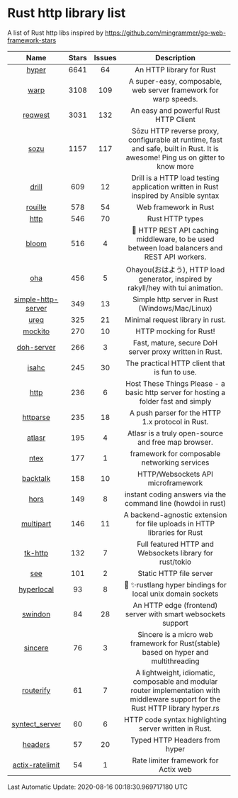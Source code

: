 # Rust http library list

A list of Rust http libs inspired by https://github.com/mingrammer/go-web-framework-stars


|Name|Stars|Issues|Description|
|:--:|:---:|:--:|:----:|
|[hyper](https://github.com/hyperium/hyper)|6641|64|An HTTP library for Rust|
|[warp](https://github.com/seanmonstar/warp)|3108|109|A super-easy, composable, web server framework for warp speeds.|
|[reqwest](https://github.com/seanmonstar/reqwest)|3031|132|An easy and powerful Rust HTTP Client|
|[sozu](https://github.com/sozu-proxy/sozu)|1157|117|Sōzu HTTP reverse proxy, configurable at runtime, fast and safe, built in Rust. It is awesome! Ping us on gitter to know more|
|[drill](https://github.com/fcsonline/drill)|609|12|Drill is a HTTP load testing application written in Rust  inspired by Ansible syntax|
|[rouille](https://github.com/tomaka/rouille)|578|54|Web framework in Rust|
|[http](https://github.com/hyperium/http)|546|70|Rust HTTP types|
|[bloom](https://github.com/valeriansaliou/bloom)|516|4|:cherry_blossom: HTTP REST API caching middleware, to be used between load balancers and REST API workers.|
|[oha](https://github.com/hatoo/oha)|456|5|Ohayou(おはよう), HTTP load generator, inspired by rakyll/hey with tui animation.|
|[simple-http-server](https://github.com/TheWaWaR/simple-http-server)|349|13|Simple http server in Rust (Windows/Mac/Linux)|
|[ureq](https://github.com/algesten/ureq)|325|21|Minimal request library in rust.|
|[mockito](https://github.com/lipanski/mockito)|270|10|HTTP mocking for Rust!|
|[doh-server](https://github.com/jedisct1/doh-server)|266|3|Fast, mature, secure DoH server proxy written in Rust.|
|[isahc](https://github.com/sagebind/isahc)|245|30|The practical HTTP client that is fun to use.|
|[http](https://github.com/thecoshman/http)|236|6|Host These Things Please - a basic http server for hosting a folder fast and simply|
|[httparse](https://github.com/seanmonstar/httparse)|235|18|A push parser for the HTTP 1.x protocol in Rust.|
|[atlasr](https://github.com/atlasr-org/atlasr)|195|4|Atlasr is a truly open-source and free map browser.|
|[ntex](https://github.com/ntex-rs/ntex)|177|1|framework for composable networking services |
|[backtalk](https://github.com/lord/backtalk)|158|10|HTTP/Websockets API microframework|
|[hors](https://github.com/WindSoilder/hors)|149|8|instant coding answers via the command line (howdoi in rust)|
|[multipart](https://github.com/abonander/multipart)|146|11|A backend-agnostic extension for file uploads in HTTP libraries for Rust|
|[tk-http](https://github.com/swindon-rs/tk-http)|132|7|Full featured HTTP and Websockets library for rust/tokio|
|[see](https://github.com/wyhaya/see)|101|2|Static HTTP file server|
|[hyperlocal](https://github.com/softprops/hyperlocal)|93|8|🔌 ✨rustlang hyper bindings for local unix domain sockets|
|[swindon](https://github.com/swindon-rs/swindon)|84|28|An HTTP edge (frontend) server with smart websockets support|
|[sincere](https://github.com/danclive/sincere)|76|3|Sincere is a micro web framework for Rust(stable) based on hyper and multithreading|
|[routerify](https://github.com/routerify/routerify)|61|7|A lightweight, idiomatic, composable and modular router implementation with middleware support for the Rust HTTP library hyper.rs|
|[syntect_server](https://github.com/sourcegraph/syntect_server)|60|6|HTTP code syntax highlighting server written in Rust.|
|[headers](https://github.com/hyperium/headers)|57|20|Typed HTTP Headers from hyper|
|[actix-ratelimit](https://github.com/TerminalWitchcraft/actix-ratelimit)|54|1|Rate limiter framework for Actix web|

Last Automatic Update: 2020-08-16 00:18:30.969717180 UTC